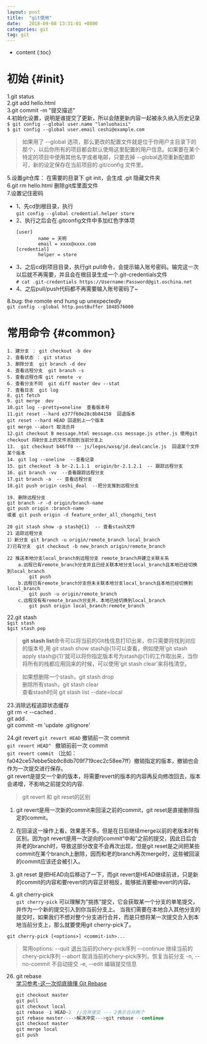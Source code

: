 ```yaml
---
layout: post
title:  "git使用"
date:   2018-09-08 13:31:01 +0800
categories: git
tag: git
---
```


* content
{:toc}


初始			{#init}
====================================

1.git status  
2.git add hello.html  
3.git commit -m "提交描述"  
4.初始化设置，说明是谁提交了更新，所以会随更新内容一起被永久纳入历史记录  
`$ git config --global user.name "lanluohaisi"`  
`$ git config --global user.email ceshi@example.com `  
>如果用了 --global
选项，那么更改的配置文件就是位于你用户主目录下的那个，以后你所有的项目都会默认使用这里配置的用户信息。如果要在某个特定的项目中使用其他名字或者电邮，只要去掉 --global选项重新配置即可，新的设定保存在当前项目的.git/config 文件里。  

5.设置git仓库： 在需要的目录下 git init，会生成 .git 隐藏文件夹  
6.git rm  hello.html  删除git库里面文件  
7.设置记住密码  
  + 1、先cd到根目录，执行  
    `git config --global credential.helper store`  
  + 2、执行之后会在.gitconfig文件中多加红色字体项  
    ```
    [user]
            name = 天明
            email = xxxx@xxxx.com
    [credential]
            helper = store
    ```  
  + 3、之后cd到项目目录，执行git pull命令，会提示输入账号密码。输完这一次以后就不再需要，并且会在根目录生成一个.git-credentials文件  
    `# cat .git-credentials
    https://Username:Password@git.oschina.net
    `  
  + 4、之后pull/push代码都不再需要输入账号密码了~

8.bug: the romote end hung up unexpectedly  
`git config --global http.postBuffer 1048576000`
 

常用命令			{#common}
====================================
```
1. 建分支 ： git checkout -b dev  
2. 查看状态 ： git status  
3. 删除分支  git branch -d dev  
4. 查看远程分支  git branch -s  
5. 查看远程仓库 git remote -v  
6. 查看分支不同  git diff master dev --stat  
7. 查看日志  git log  
8. git fetch      
9. git merge  dev  
10.git log --pretty=oneline  查看版本号  
11.git reset --hard e377f60e28c8b84158  回退版本  
git reset --hard HEAD 回退到上一个版本  
git merge --abort 取消合并  
12.git checkout B message.html message.css message.js other.js 使用git checkout 将B分支上的文件添加到当前分支上  
13.  git checkout b46ff0 -- js/legos/wxsq/jd.dealcancle.js  回退某个文件某个版本   
14. git log --oneline  --查看记录  
15. git checkout -b br-2.1.1.1  origin/br-2.1.2.1  -- 跟踪远程分支  
16. git branch -vv  --查看跟踪远程分支  
17.git branch -a  -- 查看远程分支  
18.git push origin ceshi_deal  --把分支推到远程分支  

19. 删除远程分支  
git branch -r -d origin/branch-name   
git push origin :branch-name  
或者 git push origin -d feature_order_all_chongzhi_test

20 git stash show -p stash@{1}  -- 查看stash文件  
21 追踪远程分支
1）新分支 git branch -u origin/remote_branch local_branch  
2)已有分支  git checkout -b new_branch origin/remote_branch  

22 推送本地分支local_branch到远程分支 remote_branch并建立关联关系  
    a.远程已有remote_branch分支并且已经关联本地分支local_branch且本地已经切换到local_branch
        git push
    b.远程已有remote_branch分支但未关联本地分支local_branch且本地已经切换到local_branch
        git push -u origin/remote_branch
    c.远程没有有remote_branch分支并，本地已经切换到local_branch
        git push origin local_branch:remote_branch
```

22.git stash  
`$git stash`  
`$git stash pop`
>**git stash list**命令可以将当前的Git栈信息打印出来，你只需要将找到对应的版本号,用 git stash show stash@{1}可以查看，例如使用’git stash apply stash@{1}’就可以将你指定版本号为stash@{1}的工作取出来，当你将所有的栈都应用回来的时候，可以使用’git stash clear’来将栈清空。    

>如果想删除一个stash，git stash drop <id>  
删除所有stash，git stash clear  
查看stash时间 git stash list --date=local  

23.消除远程追踪状态缓存  
git rm -r --cached .  
git add .  
git commit -m 'update .gitignore'  

24.git revert
    `git revert HEAD`    撤销前一次 commit  
    `git revert HEAD^ `  撤销前前一次 commit  
    `git revert commit` （比如：fa042ce57ebbe5bb9c8db709f719cec2c58ee7ff）撤销指定的版本，撤销也会作为一次提交进行保存。  
git revert是提交一个新的版本，将需要revert的版本的内容再反向修改回去，版本会递增，不影响之前提交的内容.  
>git revert 和 git reset的区别 
1. git revert是用一次新的commit来回滚之前的commit，git reset是直接删除指定的commit。  
2. 在回滚这一操作上看，效果差不多。但是在日后继续merge以前的老版本时有区别。因为git revert是用一次逆向的commit“中和”之前的提交，因此日后合并老的branch时，导致这部分改变不会再次出现，但是git reset是之间把某些commit在某个branch上删除，因而和老的branch再次merge时，这些被回滚的commit应该还会被引入。  
3. git reset 是把HEAD向后移动了一下，而git revert是HEAD继续前进，只是新的commit的内容和要revert的内容正好相反，能够抵消要被revert的内容。  

25. git cherry-pick  
    `git cherry-pick`  可以理解为”挑拣”提交，它会获取某一个分支的单笔提交，并作为一个新的提交引入到你当前分支上。 当我们需要在本地合入其他分支的提交时，如果我们不想对整个分支进行合并，而是只想将某一次提交合入到本地当前分支上，那么就要使用git cherry-pick了。

`git cherry-pick [<options>] <commit-ish>...`  

>常用options:
    --quit                退出当前的chery-pick序列
    --continue            继续当前的chery-pick序列
    --abort               取消当前的chery-pick序列，恢复当前分支
    -n, --no-commit       不自动提交
    -e, --edit            编辑提交信息

26. git rebase  
    [学习参考-这一次彻底搞懂 Git Rebase](https://www.codercto.com/a/45325.html)  
    ```js
    git checkout master
    git pull
    git checkout local
    git rebase -i HEAD~2  //合并提交 --- 2表示合并两个
    git rebase master---->解决冲突--->git rebase --continue
    git checkout master
    git merge local
    git push

    ```